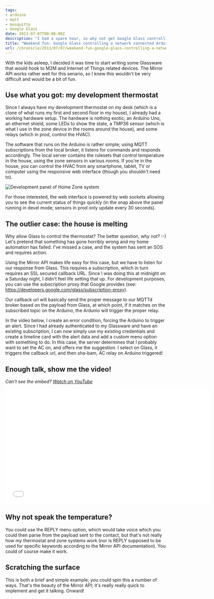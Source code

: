 ```yaml
---
tags:
- arduino
- mqtt
- mosquitto
- Google Glass
date: 2013-07-07T00:00:00Z
description: "I had a spare hour, so why not get Google Glass controlling my network connected Arduino? Let's do it!"
title: "Weekend fun: Google Glass controlling a network connected Arduino"
url: /chronicle/2013/07/07/weekend-fun-google-glass-controlling-a-network-connected-arduino/
---
```


With the kids asleep, I decided it was time to start writing some Glassware that would hook to M2M and Internet of Things related devices. The Mirror API works rather well for this senario, so I knew this wouldn't be very difficult and would be a bit of fun.

## Use what you got: my development thermostat

Since I always have my development thermostat on my desk (which is a clone of what runs my first and second floor in my house), I already had a working hardware setup. The hardware is nothing exotic; an Arduino Uno, an ethernet shield, some LEDs to show the state, a TMP36 sensor (which is what I use in the zone device in the rooms around the house), and some relays (which in prod, control the HVAC).

The software that runs on the Arduino is rather simple; using MQTT subscriptions from the local broker, it listens for commands and responds accordingly. The local server contains the rulesets that control temperature in the house, using the zone sensors in various rooms. If you're in the house, you can control the HVAC from any smartphone, tablet, TV or computer using the responsive web interface (though you shouldn't need to).

<img src="https://storage.googleapis.com/jdr-public-imgs/blog-archive/2013/07/screenshot-20130603-thermocontrol-internal-aurora.jpg" alt="Development panel of Home Zone system" />

For those interested, the web interface is powered by web sockets allowing you to see the current status of things quickly (in the snap above the panel running in devel mode; sensors in prod only update every 30 seconds).

## The outlier case: the house is melting
Why allow Glass to control the thermostat? The better question, why not? :-) Let's pretend that something has gone horribly wrong and my home automation has failed. I've missed a case, and the system has sent an SOS and requires action.

Using the Mirror API makes life easy for this case, but we have to listen for our response from Glass. This requires a subscription, which in turn requires an SSL secured callback URL. Since I was doing this at midnight on a Saturday night, I didn't feel life setting that up. For development purposes, you can use the subscription proxy that Google provides (see: <a href="https://developers.google.com/glass/subscription-proxy">https://developers.google.com/glass/subscription-proxy</a>).

Our callback url will basically send the proper message to our MQTTd broker based on the payload from Glass, at which point, if it matches on the subscribed topic on the Arduino, the Ardunio will trigger the proper relay.

In the video below, I create an error condition, forcing the Arduino to trigger an alert. Since I had already authenticated to my Glassware and have an existing subscription, I can now simply use my existing credentials and create a timeline card with the alert data and add a custom menu option with something to do. In this case, the server determines that I probably want to set the AC on, and offers me the suggestion. I select on Glass, it triggers the callback url, and then sha-bam, AC relay on Arduino triggered!

## Enough talk, show me the video!
_Can't see the embed? <a href="http://www.youtube.com/watch?v=RzESklDsjMg">Watch on YouTube</a>_

<iframe width="640" height="360" src="//www.youtube.com/embed/RzESklDsjMg?rel=0" frameborder="0" allowfullscreen></iframe>

## Why not speak the temperature?
You could use the REPLY menu option, which would take voice which you could then parse from the payload sent to the contact, but that's not really how my thermostat and zone systems work (nor is REPLY supposed to be used for specific keywords according to the Mirror API documentation). You could of course make it work.

## Scratching the surface
This is both a brief and simple example; you could spin this a number of ways. That's the beauty of the Mirror API; it's really really quick to implement and get it talking. Onward!

